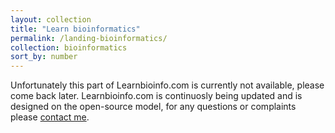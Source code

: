 ```yaml
---
layout: collection
title: "Learn bioinformatics"
permalink: /landing-bioinformatics/
collection: bioinformatics
sort_by: number
---
```


Unfortunately this part of Learnbioinfo.com is currently not available, please come back later. Learnbioinfo.com is continuosly being updated and is designed on the open-source model, for any questions or complaints please [contact me](/about/).